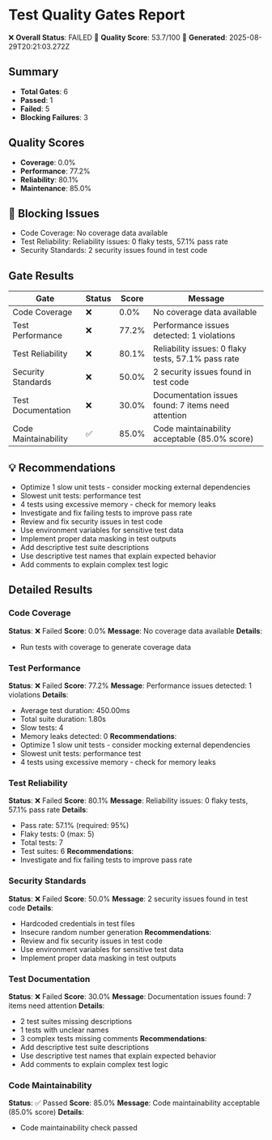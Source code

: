 # Test Quality Gates Report
❌ **Overall Status**: FAILED
🔴 **Quality Score**: 53.7/100
📅 **Generated**: 2025-08-29T20:21:03.272Z

## Summary
- **Total Gates**: 6
- **Passed**: 1
- **Failed**: 5
- **Blocking Failures**: 3

## Quality Scores
- **Coverage**: 0.0%
- **Performance**: 77.2%
- **Reliability**: 80.1%
- **Maintenance**: 85.0%

## 🚫 Blocking Issues
- Code Coverage: No coverage data available
- Test Reliability: Reliability issues: 0 flaky tests, 57.1% pass rate
- Security Standards: 2 security issues found in test code

## Gate Results
| Gate | Status | Score | Message |
|------|--------|-------|---------|
| Code Coverage | ❌ | 0.0% | No coverage data available |
| Test Performance | ❌ | 77.2% | Performance issues detected: 1 violations |
| Test Reliability | ❌ | 80.1% | Reliability issues: 0 flaky tests, 57.1% pass rate |
| Security Standards | ❌ | 50.0% | 2 security issues found in test code |
| Test Documentation | ❌ | 30.0% | Documentation issues found: 7 items need attention |
| Code Maintainability | ✅ | 85.0% | Code maintainability acceptable (85.0% score) |

## 💡 Recommendations
- Optimize 1 slow unit tests - consider mocking external dependencies
- Slowest unit tests: performance test
- 4 tests using excessive memory - check for memory leaks
- Investigate and fix failing tests to improve pass rate
- Review and fix security issues in test code
- Use environment variables for sensitive test data
- Implement proper data masking in test outputs
- Add descriptive test suite descriptions
- Use descriptive test names that explain expected behavior
- Add comments to explain complex test logic

## Detailed Results
### Code Coverage
**Status**: ❌ Failed
**Score**: 0.0%
**Message**: No coverage data available
**Details**:
- Run tests with coverage to generate coverage data

### Test Performance
**Status**: ❌ Failed
**Score**: 77.2%
**Message**: Performance issues detected: 1 violations
**Details**:
- Average test duration: 450.00ms
- Total suite duration: 1.80s
- Slow tests: 4
- Memory leaks detected: 0
**Recommendations**:
- Optimize 1 slow unit tests - consider mocking external dependencies
- Slowest unit tests: performance test
- 4 tests using excessive memory - check for memory leaks

### Test Reliability
**Status**: ❌ Failed
**Score**: 80.1%
**Message**: Reliability issues: 0 flaky tests, 57.1% pass rate
**Details**:
- Pass rate: 57.1% (required: 95%)
- Flaky tests: 0 (max: 5)
- Total tests: 7
- Test suites: 6
**Recommendations**:
- Investigate and fix failing tests to improve pass rate

### Security Standards
**Status**: ❌ Failed
**Score**: 50.0%
**Message**: 2 security issues found in test code
**Details**:
- Hardcoded credentials in test files
- Insecure random number generation
**Recommendations**:
- Review and fix security issues in test code
- Use environment variables for sensitive test data
- Implement proper data masking in test outputs

### Test Documentation
**Status**: ❌ Failed
**Score**: 30.0%
**Message**: Documentation issues found: 7 items need attention
**Details**:
- 2 test suites missing descriptions
- 1 tests with unclear names
- 3 complex tests missing comments
**Recommendations**:
- Add descriptive test suite descriptions
- Use descriptive test names that explain expected behavior
- Add comments to explain complex test logic

### Code Maintainability
**Status**: ✅ Passed
**Score**: 85.0%
**Message**: Code maintainability acceptable (85.0% score)
**Details**:
- Code maintainability check passed
